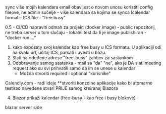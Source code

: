 sync više mojih kalendara
email obavijest o novom unosu
koristiti config fileove, ne admin sučelje - više kalendara sa kojima se synca
Icalendar format - ICS file
		 - "free busy"
		 
0.5 - CI/CD napraviti odmah za projekt (docker image) - public repozitorij, ne treba server u tom slučaju
	- lokalni test da li je image publishiran - "docker run ..."
1. kako exposaty svoj kalendar kao free busy u ICS formatu. U aplikaciji odi na svaki url, učitaj ICS, parsati i uvesti u bazu.
2. Slati na odeđene adrese "free-busy" zahtjev za sastankom
3. Odobravanje samog sastanka - mail sa "da" "ne", ako je DA slati meeting request ako su svi prihvatili samo da im se unese u kalendar
	- Možda stvoriti required i optional "korisnike"
	
Calendly.com - radi ideje
**stvoriti konzolne aplikacije kako bi atomarno testirao navedene stvari PRIJE samog kreiranaj Blazora

4. Blazor prikaži kalendar (free-busy - kao free i busy blokove)




blazor server side
